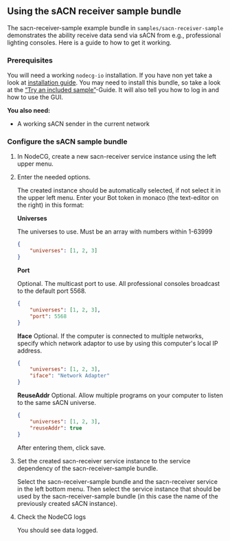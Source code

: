 ## Using the sACN receiver sample bundle

The sacn-receiver-sample example bundle in `samples/sacn-receiver-sample`
demonstrates the ability receive data send via sACN from e.g., professional
lighting consoles. Here is a guide to how to get it working.

### Prerequisites

You will need a working `nodecg-io` installation. If you have non yet take a
look at [installation guide](../getting_started/install.md). You may need to
install this bundle, so take a look at the
[“Try an included sample”](../getting_started/try_example_bundle.md)-Guide. It
will also tell you how to log in and how to use the GUI.

**You also need:**

-   A working sACN sender in the current network

### Configure the sACN sample bundle

1. In NodeCG, create a new sacn-receiver service instance using the left upper
   menu.
2. Enter the needed options.

    The created instance should be automatically selected, if not select it in
    the upper left menu. Enter your Bot token in monaco (the text-editor on the
    right) in this format:

    **Universes**

    The universes to use. Must be an array with numbers within 1-63999

    ```json
    {
        "universes": [1, 2, 3]
    }
    ```

    **Port**

    Optional. The multicast port to use. All professional consoles broadcast to
    the default port 5568.

    ```json
    {
        "universes": [1, 2, 3],
        "port": 5568
    }
    ```

    **Iface** Optional. If the computer is connected to multiple networks,
    specify which network adaptor to use by using this computer's local IP
    address.

    ```json
    {
        "universes": [1, 2, 3],
        "iface": "Network Adapter"
    }
    ```

    **ReuseAddr** Optional. Allow multiple programs on your computer to listen
    to the same sACN universe.

    ```json
    {
        "universes": [1, 2, 3],
        "reuseAddr": true
    }
    ```

    After entering them, click save.

3. Set the created sacn-receiver service instance to the service dependency of
   the sacn-receiver-sample bundle.

    Select the sacn-receiver-sample bundle and the sacn-receiver service in the
    left bottom menu. Then select the service instance that should be used by
    the sacn-receiver-sample bundle (in this case the name of the previously
    created sACN instance).

4. Check the NodeCG logs

    You should see data logged.
